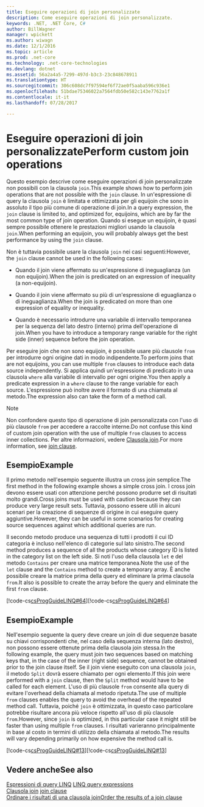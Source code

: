 ```yaml
---
title: Eseguire operazioni di join personalizzate
description: Come eseguire operazioni di join personalizzate.
keywords: .NET, .NET Core, C#
author: BillWagner
manager: wpickett
ms.author: wiwagn
ms.date: 12/1/2016
ms.topic: article
ms.prod: .net-core
ms.technology: .net-core-technologies
ms.devlang: dotnet
ms.assetid: 56a2a4a5-7299-497d-b3c3-23c848678911
ms.translationtype: HT
ms.sourcegitcommit: 306c608dc7f97594ef6f72ae0f5aaba596c936e1
ms.openlocfilehash: 51bdae75346022a7564fdb50e582c143e7762a1f
ms.contentlocale: it-it
ms.lasthandoff: 07/28/2017

---
```

# <a name="perform-custom-join-operations"></a><span data-ttu-id="a7859-104">Eseguire operazioni di join personalizzate</span><span class="sxs-lookup"><span data-stu-id="a7859-104">Perform custom join operations</span></span>

<span data-ttu-id="a7859-105">Questo esempio descrive come eseguire operazioni di join personalizzate non possibili con la clausola `join`.</span><span class="sxs-lookup"><span data-stu-id="a7859-105">This example shows how to perform join operations that are not possible with the `join` clause.</span></span> <span data-ttu-id="a7859-106">In un'espressione di query la clausola `join` è limitata e ottimizzata per gli equijoin che sono in assoluto il tipo più comune di operazione di join.</span><span class="sxs-lookup"><span data-stu-id="a7859-106">In a query expression, the `join` clause is limited to, and optimized for, equijoins, which are by far the most common type of join operation.</span></span> <span data-ttu-id="a7859-107">Quando si esegue un equijoin, è quasi sempre possibile ottenere le prestazioni migliori usando la clausola `join`.</span><span class="sxs-lookup"><span data-stu-id="a7859-107">When performing an equijoin, you will probably always get the best performance by using the `join` clause.</span></span>  
  
 <span data-ttu-id="a7859-108">Non è tuttavia possibile usare la clausola `join` nei casi seguenti:</span><span class="sxs-lookup"><span data-stu-id="a7859-108">However, the `join` clause cannot be used in the following cases:</span></span>  
  
-   <span data-ttu-id="a7859-109">Quando il join viene affermato su un'espressione di ineguaglianza (un non equijoin).</span><span class="sxs-lookup"><span data-stu-id="a7859-109">When the join is predicated on an expression of inequality (a non-equijoin).</span></span>  
  
-   <span data-ttu-id="a7859-110">Quando il join viene affermato su più di un'espressione di eguaglianza o di ineguaglianza.</span><span class="sxs-lookup"><span data-stu-id="a7859-110">When the join is predicated on more than one expression of equality or inequality.</span></span>  
  
-   <span data-ttu-id="a7859-111">Quando è necessario introdurre una variabile di intervallo temporanea per la sequenza del lato destro (interno) prima dell'operazione di join.</span><span class="sxs-lookup"><span data-stu-id="a7859-111">When you have to introduce a temporary range variable for the right side (inner) sequence before the join operation.</span></span>  
  
 <span data-ttu-id="a7859-112">Per eseguire join che non sono equijoin, è possibile usare più clausole `from` per introdurre ogni origine dati in modo indipendente.</span><span class="sxs-lookup"><span data-stu-id="a7859-112">To perform joins that are not equijoins, you can use multiple `from` clauses to introduce each data source independently.</span></span> <span data-ttu-id="a7859-113">Si applica quindi un'espressione di predicato in una clausola `where` alla variabile di intervallo per ogni origine.</span><span class="sxs-lookup"><span data-stu-id="a7859-113">You then apply a predicate expression in a `where` clause to the range variable for each source.</span></span> <span data-ttu-id="a7859-114">L'espressione può inoltre avere il formato di una chiamata al metodo.</span><span class="sxs-lookup"><span data-stu-id="a7859-114">The expression also can take the form of a method call.</span></span>  
  
> [!NOTE]
>  <span data-ttu-id="a7859-115">Non confondere questo tipo di operazione di join personalizzata con l'uso di più clausole `from` per accedere a raccolte interne.</span><span class="sxs-lookup"><span data-stu-id="a7859-115">Do not confuse this kind of custom join operation with the use of multiple `from` clauses to access inner collections.</span></span> <span data-ttu-id="a7859-116">Per altre informazioni, vedere [Clausola join](../language-reference/keywords/join-clause.md).</span><span class="sxs-lookup"><span data-stu-id="a7859-116">For more information, see [join clause](../language-reference/keywords/join-clause.md).</span></span>  
  
## <a name="example"></a><span data-ttu-id="a7859-117">Esempio</span><span class="sxs-lookup"><span data-stu-id="a7859-117">Example</span></span>  
 <span data-ttu-id="a7859-118">Il primo metodo nell'esempio seguente illustra un cross join semplice.</span><span class="sxs-lookup"><span data-stu-id="a7859-118">The first method in the following example shows a simple cross join.</span></span> <span data-ttu-id="a7859-119">I cross join devono essere usati con attenzione perché possono produrre set di risultati molto grandi.</span><span class="sxs-lookup"><span data-stu-id="a7859-119">Cross joins must be used with caution because they can produce very large result sets.</span></span> <span data-ttu-id="a7859-120">Tuttavia, possono essere utili in alcuni scenari per la creazione di sequenze di origine in cui eseguire query aggiuntive.</span><span class="sxs-lookup"><span data-stu-id="a7859-120">However, they can be useful in some scenarios for creating source sequences against which additional queries are run.</span></span>  
  
 <span data-ttu-id="a7859-121">Il secondo metodo produce una sequenza di tutti i prodotti il cui ID categoria è incluso nell'elenco di categorie sul lato sinistro.</span><span class="sxs-lookup"><span data-stu-id="a7859-121">The second method produces a sequence of all the products whose category ID is listed in the category list on the left side.</span></span> <span data-ttu-id="a7859-122">Si noti l'uso della clausola `let` e del metodo `Contains` per creare una matrice temporanea.</span><span class="sxs-lookup"><span data-stu-id="a7859-122">Note the use of the `let` clause and the `Contains` method to create a temporary array.</span></span> <span data-ttu-id="a7859-123">È anche possibile creare la matrice prima della query ed eliminare la prima clausola `from`.</span><span class="sxs-lookup"><span data-stu-id="a7859-123">It also is possible to create the array before the query and eliminate the first `from` clause.</span></span>  
  
 <span data-ttu-id="a7859-124">[!code-cs[csProgGuideLINQ#64](../../../samples/snippets/csharp/concepts/linq/how-to-perform-custom-join-operations_1.cs)]</span><span class="sxs-lookup"><span data-stu-id="a7859-124">[!code-cs[csProgGuideLINQ#64](../../../samples/snippets/csharp/concepts/linq/how-to-perform-custom-join-operations_1.cs)]</span></span>  
  
## <a name="example"></a><span data-ttu-id="a7859-125">Esempio</span><span class="sxs-lookup"><span data-stu-id="a7859-125">Example</span></span>  
 <span data-ttu-id="a7859-126">Nell'esempio seguente la query deve creare un join di due sequenze basate su chiavi corrispondenti che, nel caso della sequenza interna (lato destro), non possono essere ottenute prima della clausola join stessa.</span><span class="sxs-lookup"><span data-stu-id="a7859-126">In the following example, the query must join two sequences based on matching keys that, in the case of the inner (right side) sequence, cannot be obtained prior to the join clause itself.</span></span> <span data-ttu-id="a7859-127">Se il join viene eseguito con una clausola `join`, il metodo `Split` dovrà essere chiamato per ogni elemento.</span><span class="sxs-lookup"><span data-stu-id="a7859-127">If this join were performed with a `join` clause, then the `Split` method would have to be called for each element.</span></span> <span data-ttu-id="a7859-128">L'uso di più clausole `from` consente alla query di evitare l'overhead della chiamata al metodo ripetuta.</span><span class="sxs-lookup"><span data-stu-id="a7859-128">The use of multiple `from` clauses enables the query to avoid the overhead of the repeated method call.</span></span> <span data-ttu-id="a7859-129">Tuttavia, poiché `join` è ottimizzata, in questo caso particolare potrebbe risultare ancora più veloce rispetto all'uso di più clausole `from`.</span><span class="sxs-lookup"><span data-stu-id="a7859-129">However, since `join` is optimized, in this particular case it might still be faster than using multiple `from` clauses.</span></span> <span data-ttu-id="a7859-130">I risultati varieranno principalmente in base al costo in termini di utilizzo della chiamata al metodo.</span><span class="sxs-lookup"><span data-stu-id="a7859-130">The results will vary depending primarily on how expensive the method call is.</span></span>  
  
 <span data-ttu-id="a7859-131">[!code-cs[csProgGuideLINQ#13](../../../samples/snippets/csharp/concepts/linq/how-to-perform-custom-join-operations_2.cs)]</span><span class="sxs-lookup"><span data-stu-id="a7859-131">[!code-cs[csProgGuideLINQ#13](../../../samples/snippets/csharp/concepts/linq/how-to-perform-custom-join-operations_2.cs)]</span></span>  
  
## <a name="see-also"></a><span data-ttu-id="a7859-132">Vedere anche</span><span class="sxs-lookup"><span data-stu-id="a7859-132">See also</span></span>  
 <span data-ttu-id="a7859-133">[Espressioni di query LINQ](index.md) </span><span class="sxs-lookup"><span data-stu-id="a7859-133">[LINQ query expressions](index.md) </span></span>  
 <span data-ttu-id="a7859-134">[Clausola join](../language-reference/keywords/join-clause.md) </span><span class="sxs-lookup"><span data-stu-id="a7859-134">[join clause](../language-reference/keywords/join-clause.md) </span></span>  
 [<span data-ttu-id="a7859-135">Ordinare i risultati di una clausola join</span><span class="sxs-lookup"><span data-stu-id="a7859-135">Order the results of a join clause</span></span>](order-the-results-of-a-join-clause.md)

